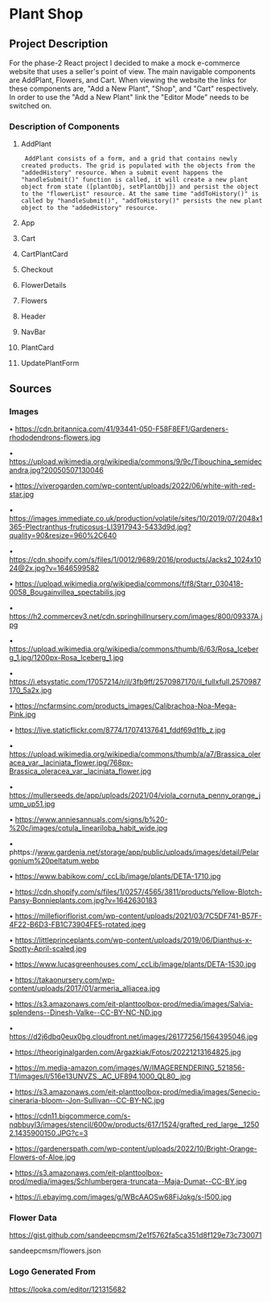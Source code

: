 # Plant Shop
## Project Description
For the phase-2 React project I decided to make a mock e-commerce website that uses a seller's point of view. The main navigable components are AddPlant, Flowers, and Cart.
When viewing the website the links for these components are, "Add a New Plant", "Shop", and "Cart" respectively. In order to use the "Add a New Plant" link the "Editor Mode" needs to be switched on.
### Description of Components
1. AddPlant

        AddPlant consists of a form, and a grid that contains newly created products. The grid is populated with the objects from the "addedHistory" resource. When a submit event happens the "handleSubmit()" function is called, it will create a new plant object from state ([plantObj, setPlantObj]) and persist the object to the "flowerList" resource. At the same time "addToHistory()" is called by "handleSubmit()", "addToHistory()" persists the new plant object to the "addedHistory" resource.
2. App
3. Cart
4. CartPlantCard
5. Checkout
6. FlowerDetails
7. Flowers
8. Header
9. NavBar
10. PlantCard
11. UpdatePlantForm 
## Sources
### Images
• https://cdn.britannica.com/41/93441-050-F58F8EF1/Gardeners-rhododendrons-flowers.jpg

• https://upload.wikimedia.org/wikipedia/commons/9/9c/Tibouchina_semidecandra.jpg?20050507130046

• https://viverogarden.com/wp-content/uploads/2022/06/white-with-red-star.jpg

• https://images.immediate.co.uk/production/volatile/sites/10/2019/07/2048x1365-Plectranthus-fruticosus-LI3917943-5433d9d.jpg?quality=90&resize=960%2C640

• https://cdn.shopify.com/s/files/1/0012/9689/2016/products/Jacks2_1024x1024@2x.jpg?v=1646599582

• https://upload.wikimedia.org/wikipedia/commons/f/f8/Starr_030418-0058_Bougainvillea_spectabilis.jpg

• https://h2.commercev3.net/cdn.springhillnursery.com/images/800/09337A.jpg

• https://upload.wikimedia.org/wikipedia/commons/thumb/6/63/Rosa_Iceberg_1.jpg/1200px-Rosa_Iceberg_1.jpg

• https://i.etsystatic.com/17057214/r/il/3fb9ff/2570987170/il_fullxfull.2570987170_5a2x.jpg

• https://ncfarmsinc.com/products_images/Calibrachoa-Noa-Mega-Pink.jpg

• https://live.staticflickr.com/8774/17074137641_fddf69d1fb_z.jpg

• https://upload.wikimedia.org/wikipedia/commons/thumb/a/a7/Brassica_oleracea_var._laciniata_flower.jpg/768px-Brassica_oleracea_var._laciniata_flower.jpg

• https://mullerseeds.de/app/uploads/2021/04/viola_cornuta_penny_orange_jump_up51.jpg

• https://www.anniesannuals.com/signs/b%20-%20c/images/cotula_lineariloba_habit_wide.jpg

• phttps://www.gardenia.net/storage/app/public/uploads/images/detail/Pelargonium%20peltatum.webp

• https://www.babikow.com/_ccLib/image/plants/DETA-1710.jpg

• https://cdn.shopify.com/s/files/1/0257/4565/3811/products/Yellow-Blotch-Pansy-Bonnieplants.com.jpg?v=1642630183

• https://millefioriflorist.com/wp-content/uploads/2021/03/7C5DF741-B57F-4F22-B6D3-FB1C73904FE5-rotated.jpeg

• https://littleprinceplants.com/wp-content/uploads/2019/06/Dianthus-x-Spotty-April-scaled.jpg

• https://www.lucasgreenhouses.com/_ccLib/image/plants/DETA-1530.jpg

• https://takaonursery.com/wp-content/uploads/2017/01/armeria_alliacea.jpg

• https://s3.amazonaws.com/eit-planttoolbox-prod/media/images/Salvia-splendens--Dinesh-Valke--CC-BY-NC-ND.jpg

• https://d2j6dbq0eux0bg.cloudfront.net/images/26177256/1564395046.jpg

• https://theoriginalgarden.com/Argazkiak/Fotos/20221213164825.jpg

• https://m.media-amazon.com/images/W/IMAGERENDERING_521856-T1/images/I/516e13UNVZS._AC_UF894,1000_QL80_.jpg

• https://s3.amazonaws.com/eit-planttoolbox-prod/media/images/Senecio-cineraria-bloom--Jon-Sullivan--CC-BY-NC.jpg

• https://cdn11.bigcommerce.com/s-nqbbuyl3/images/stencil/600w/products/617/1524/grafted_red_large__12502.1435900150.JPG?c=3

• https://gardenerspath.com/wp-content/uploads/2022/10/Bright-Orange-Flowers-of-Aloe.jpg

• https://s3.amazonaws.com/eit-planttoolbox-prod/media/images/Schlumbergera-truncata--Maja-Dumat--CC-BY.jpg

• https://i.ebayimg.com/images/g/WBcAAOSw68FiJqkg/s-l500.jpg

### Flower Data
https://gist.github.com/sandeepcmsm/2e1f5762fa5ca351d8f129e73c730071

sandeepcmsm/flowers.json
### Logo Generated From
https://looka.com/editor/121315682